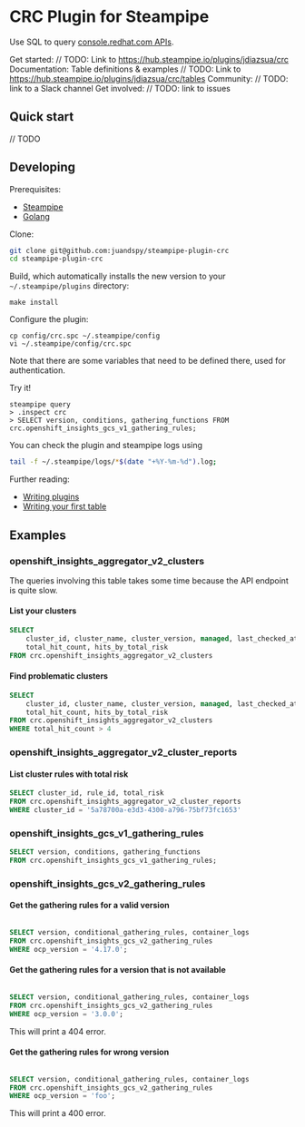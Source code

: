 # CRC Plugin for Steampipe

Use SQL to query [console.redhat.com APIs](console.redhat.com/docs/api).

Get started: // TODO: Link to https://hub.steampipe.io/plugins/jdiazsua/crc
Documentation: Table definitions & examples // TODO: Link to https://hub.steampipe.io/plugins/jdiazsua/crc/tables
Community: // TODO: link to a Slack channel
Get involved: // TODO: link to issues

##  Quick start

// TODO

## Developing

Prerequisites:

- [Steampipe](https://steampipe.io/downloads)
- [Golang](https://golang.org/doc/install)

Clone:

```sh
git clone git@github.com:juandspy/steampipe-plugin-crc
cd steampipe-plugin-crc
```

Build, which automatically installs the new version to your `~/.steampipe/plugins` directory:

```
make install
```

Configure the plugin:

```
cp config/crc.spc ~/.steampipe/config
vi ~/.steampipe/config/crc.spc
```

Note that there are some variables that need to be defined there, used for authentication.

Try it!

```
steampipe query
> .inspect crc
> SELECT version, conditions, gathering_functions FROM crc.openshift_insights_gcs_v1_gathering_rules;
```

You can check the plugin and steampipe logs using
```sh
tail -f ~/.steampipe/logs/*$(date "+%Y-%m-%d").log;                                                                           
```

Further reading:

- [Writing plugins](https://steampipe.io/docs/develop/writing-plugins)
- [Writing your first table](https://steampipe.io/docs/develop/writing-your-first-table)

## Examples

### openshift_insights_aggregator_v2_clusters

The queries involving this table takes some time because the API endpoint is quite slow.

#### List your clusters

```sql
SELECT
    cluster_id, cluster_name, cluster_version, managed, last_checked_at,
    total_hit_count, hits_by_total_risk
FROM crc.openshift_insights_aggregator_v2_clusters
```

#### Find problematic clusters

```sql
SELECT
    cluster_id, cluster_name, cluster_version, managed, last_checked_at,
    total_hit_count, hits_by_total_risk
FROM crc.openshift_insights_aggregator_v2_clusters
WHERE total_hit_count > 4
```

### openshift_insights_aggregator_v2_cluster_reports

#### List cluster rules with total risk

```sql
SELECT cluster_id, rule_id, total_risk
FROM crc.openshift_insights_aggregator_v2_cluster_reports
WHERE cluster_id = '5a78700a-e3d3-4300-a796-75bf73fc1653'
```

### openshift_insights_gcs_v1_gathering_rules

```sql
SELECT version, conditions, gathering_functions
FROM crc.openshift_insights_gcs_v1_gathering_rules;
```

### openshift_insights_gcs_v2_gathering_rules

#### Get the gathering rules for a valid version

```sql

SELECT version, conditional_gathering_rules, container_logs
FROM crc.openshift_insights_gcs_v2_gathering_rules
WHERE ocp_version = '4.17.0';
```

#### Get the gathering rules for a version that is not available

```sql

SELECT version, conditional_gathering_rules, container_logs
FROM crc.openshift_insights_gcs_v2_gathering_rules
WHERE ocp_version = '3.0.0';
```

This will print a 404 error.

#### Get the gathering rules for wrong version

```sql

SELECT version, conditional_gathering_rules, container_logs
FROM crc.openshift_insights_gcs_v2_gathering_rules
WHERE ocp_version = 'foo';
```

This will print a 400 error.
